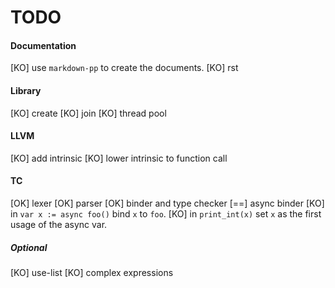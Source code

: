 # TODO

#### Documentation

[KO] use `markdown-pp` to create the documents.
[KO] rst

#### Library

[KO] create
[KO] join
[KO] thread pool

#### LLVM

[KO] add intrinsic
[KO] lower intrinsic to function call

#### TC

[OK] lexer
[OK] parser
[OK] binder and type checker
[==] async binder
     [KO] in `var x := async foo()` bind `x` to `foo`.
     [KO] in `print_int(x)` set `x` as the first usage of the async var.

##### Optional

[KO] use-list
[KO] complex expressions
